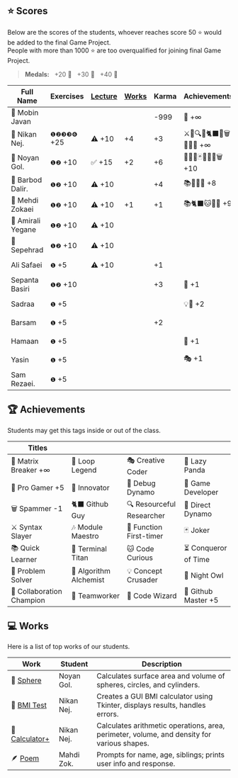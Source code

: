 ## ⭐ Scores

Below are the scores of the students, whoever reaches score 50 ⭐ would be added to the final Game Project.  
People with more than 1000 ⭐ are too overqualified for joining final Game Project.

> **Medals:** &nbsp; +20 🥉 &nbsp; +30 🥈 &nbsp; +40 🥇

| Full Name         | Exercises   | [Lecture](/RESEARCH.md) | [Works](/works/) | Karma | Achievements            | Total                      |
| ----------------- | ----------- | ----------------------- | ---------------- | ----- | ----------------------- | -------------------------- |
| 🗿 Mobin Javan    |             |                         |                  | -999  | 💊 +∞                   | $${\color{lightgreen}∞}$$  |
| 🗿 Nikan Nej.     | `❶❷❸❸❻` +25 | ⚠️ +10                  | +4               | +3    | ⚔️🔁🔍🎯🐈‍⬛🔮🗑️🏀🎶💊 +∞ | $${\color{lightgreen}∞}$$  |
| 🥈 Noyan Gol.     | `❶❷` +10    | ✅ +15                  | +2               | +6    | 🚀🤝🔮🃏👥🦉🏀🗑️ +10    | $${\color{lightgreen}43}$$ |
| 🥉 Barbod Dalir.  | `❶❷` +10    | ⚠️ +10                  |                  | +4    | 📚🤝🔁🏀 +8             | $${\color{lightgreen}35}$$ |
| 🥉 Mehdi Zokaei   | `❶❷` +10    | ⚠️ +10                  | +1               | +1    | 📚🐈‍⬛🐱🔮🐙 +9           | $${\color{lightgreen}31}$$ |
| 🥉 Amirali Yegane | `❶❷` +10    | ⚠️ +10                  |                  |       |                         | $${\color{lightgreen}20}$$ |
| 🥉 Sepehrad       | `❶❷` +10    | ⚠️ +10                  |                  |       |                         | $${\color{lightgreen}20}$$ |
| Ali Safaei        | `❶` +5      | ⚠️ +10                  |                  | +1    |                         | $${\color{lightgreen}16}$$ |
| Sepanta Basiri    | `❶❷` +10    |                         |                  | +3    | 🔁 +1                   | $${\color{lightgreen}14}$$ |
| Sadraa            | `❶` +5      |                         |                  |       | 💡🤝 +2                 | $${\color{lightgreen}7}$$  |
| Barsam            | `❶` +5      |                         |                  | +2    |                         | $${\color{lightgreen}7}$$  |
| Hamaan            | `❶` +5      |                         |                  |       | 🔁 +1                   | $${\color{lightgreen}6}$$  |
| Yasin             | `❶` +5      |                         |                  |       | 🎭 +1                   | $${\color{lightgreen}6}$$  |
| Sam Rezaei.       | `❶` +5      |                         |                  |       |                         | $${\color{lightgreen}5}$$  |

## 🏆 Achievements

Students may get this tags inside or out of the class.

| Titles                    |                        |                           |                      |
| ------------------------- | ---------------------- | ------------------------- | -------------------- |
| 💊 Matrix Breaker +∞      | 🔁 Loop Legend         | 🎭 Creative Coder         | 🐼 Lazy Panda        |
| 🏀 Pro Gamer +5           | 🚀 Innovator           | 🐛 Debug Dynamo           | 👾 Game Developer    |
| 🗑️ Spammer -1             | 🐈‍⬛ Github Guy          | 🔍 Resourceful Researcher | 🎯 Direct Dynamo     |
| ⚔️ Syntax Slayer          | 🎶 Module Maestro      | 🥇 Function First-timer   | 🃏 Joker             |
| 📚 Quick Learner          | 🔱 Terminal Titan      | 🐱 Code Curious           | ⏳ Conqueror of Time |
| 🧩 Problem Solver         | 🧪 Algorithm Alchemist | 💡 Concept Crusader       | 🦉 Night Owl         |
| 🤝 Collaboration Champion | 👥 Teamworker          | 🔮 Code Wizard            | 🐙 Github Master +5  |

## 💻 Works

Here is a list of top works of our students.

| Work                                        | Student    | Description                                                                                |
| ------------------------------------------- | ---------- | ------------------------------------------------------------------------------------------ |
| 🔮 [Sphere](/works/noyan_sphere.py)         | Noyan Gol. | Calculates surface area and volume of spheres, circles, and cylinders.                     |
| 💪 [BMI Test](/works/nikan_bmi_gui.py)      | Nikan Nej. | Creates a GUI BMI calculator using Tkinter, displays results, handles errors.              |
| 🧮 [Calculator+](/works/nikan_calc_plus.py) | Nikan Nej. | Calculates arithmetic operations, area, perimeter, volume, and density for various shapes. |
| 🪶 [Poem](/works/mahdi_family.py)           | Mahdi Zok. | Prompts for name, age, siblings; prints user info and response.                            |
